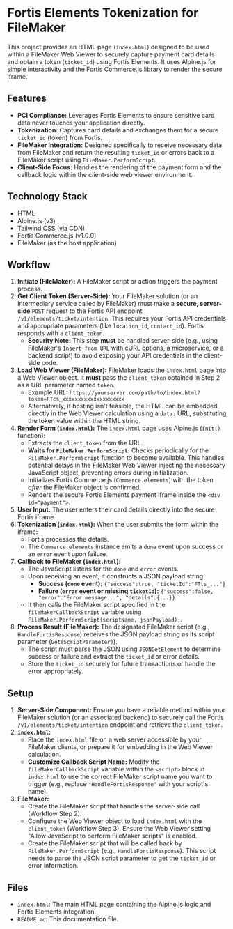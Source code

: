 # Fortis Elements Tokenization for FileMaker

This project provides an HTML page (`index.html`) designed to be used within a FileMaker Web Viewer to securely capture payment card details and obtain a token (`ticket_id`) using Fortis Elements. It uses Alpine.js for simple interactivity and the Fortis Commerce.js library to render the secure iframe.

## Features

*   **PCI Compliance:** Leverages Fortis Elements to ensure sensitive card data never touches your application directly.
*   **Tokenization:** Captures card details and exchanges them for a secure `ticket_id` (token) from Fortis.
*   **FileMaker Integration:** Designed specifically to receive necessary data from FileMaker and return the resulting `ticket_id` or errors back to a FileMaker script using `FileMaker.PerformScript`.
*   **Client-Side Focus:** Handles the rendering of the payment form and the callback logic within the client-side web viewer environment.

## Technology Stack

*   HTML
*   Alpine.js (v3)
*   Tailwind CSS (via CDN)
*   Fortis Commerce.js (v1.0.0)
*   FileMaker (as the host application)

## Workflow

1.  **Initiate (FileMaker):** A FileMaker script or action triggers the payment process.
2.  **Get Client Token (Server-Side):** Your FileMaker solution (or an intermediary service called by FileMaker) must make a **secure, server-side** `POST` request to the Fortis API endpoint `/v1/elements/ticket/intention`. This requires your Fortis API credentials and appropriate parameters (like `location_id`, `contact_id`). Fortis responds with a `client_token`.
    *   **Security Note:** This step **must** be handled server-side (e.g., using FileMaker's `Insert from URL` with cURL options, a microservice, or a backend script) to avoid exposing your API credentials in the client-side code.
3.  **Load Web Viewer (FileMaker):** FileMaker loads the `index.html` page into a Web Viewer object. It **must** pass the `client_token` obtained in Step 2 as a URL parameter named `token`.
    *   Example URL: `https://yourserver.com/path/to/index.html?token=FTcs_xxxxxxxxxxxxxxxxxxxx`
    *   Alternatively, if hosting isn't feasible, the HTML can be embedded directly in the Web Viewer calculation using a `data:` URL, substituting the token value within the HTML string.
4.  **Render Form (`index.html`):** The `index.html` page uses Alpine.js (`init()` function):
    *   Extracts the `client_token` from the URL.
    *   **Waits for `FileMaker.PerformScript`:** Checks periodically for the `FileMaker.PerformScript` function to become available. This handles potential delays in the FileMaker Web Viewer injecting the necessary JavaScript object, preventing errors during initialization.
    *   Initializes Fortis Commerce.js (`Commerce.elements`) with the token *after* the FileMaker object is confirmed.
    *   Renders the secure Fortis Elements payment iframe inside the `<div id="payment">`.
5.  **User Input:** The user enters their card details directly into the secure Fortis iframe.
6.  **Tokenization (`index.html`):** When the user submits the form within the iframe:
    *   Fortis processes the details.
    *   The `Commerce.elements` instance emits a `done` event upon success or an `error` event upon failure.
7.  **Callback to FileMaker (`index.html`):**
    *   The JavaScript listens for the `done` and `error` events.
    *   Upon receiving an event, it constructs a JSON payload string:
        *   **Success (`done` event):** `{"success":true, "ticketId":"FTts_..."}`
        *   **Failure (`error` event or missing `ticketId`):** `{"success":false, "error":"Error message...", "details":{...}}`
    *   It then calls the FileMaker script specified in the `fileMakerCallbackScript` variable using `FileMaker.PerformScript(scriptName, jsonPayload);`.
8.  **Process Result (FileMaker):** The designated FileMaker script (e.g., `HandleFortisResponse`) receives the JSON payload string as its script parameter (`Get(ScriptParameter)`).
    *   The script must parse the JSON using `JSONGetElement` to determine success or failure and extract the `ticket_id` or error details.
    *   Store the `ticket_id` securely for future transactions or handle the error appropriately.

## Setup

1.  **Server-Side Component:** Ensure you have a reliable method within your FileMaker solution (or an associated backend) to securely call the Fortis `/v1/elements/ticket/intention` endpoint and retrieve the `client_token`.
2.  **`index.html`:**
    *   Place the `index.html` file on a web server accessible by your FileMaker clients, or prepare it for embedding in the Web Viewer calculation.
    *   **Customize Callback Script Name:** Modify the `fileMakerCallbackScript` variable within the `<script>` block in `index.html` to use the correct FileMaker script name you want to trigger (e.g., replace `"HandleFortisResponse"` with your script's name).
3.  **FileMaker:**
    *   Create the FileMaker script that handles the server-side call (Workflow Step 2).
    *   Configure the Web Viewer object to load `index.html` with the `client_token` (Workflow Step 3). Ensure the Web Viewer setting "Allow JavaScript to perform FileMaker scripts" is enabled.
    *   Create the FileMaker script that will be called back by `FileMaker.PerformScript` (e.g., `HandleFortisResponse`). This script needs to parse the JSON script parameter to get the `ticket_id` or error information.

## Files

*   `index.html`: The main HTML page containing the Alpine.js logic and Fortis Elements integration.
*   `README.md`: This documentation file. 

